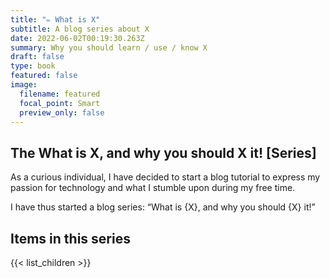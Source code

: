 ```yaml
---
title: "✏️ What is X"
subtitle: A blog series about X
date: 2022-06-02T00:19:30.263Z
summary: Why you should learn / use / know X
draft: false
type: book
featured: false
image:
  filename: featured
  focal_point: Smart
  preview_only: false
---
```


## The What is X, and why you should X it! [Series]

As a curious individual, I have decided to start a blog tutorial to express my passion for technology and what I stumble upon during my free time.

I have thus started a blog series: “What is {X}, and why you should {X} it!”


## Items in this series

{{< list_children >}}
